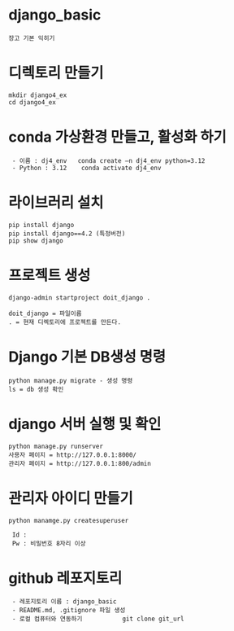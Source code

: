 # django_basic

 ```
 장고 기본 익히기
 ```
# 디렉토리 만들기
```
mkdir django4_ex
cd django4_ex
```

# conda 가상환경 만들고, 활성화 하기
```
 - 이름 : dj4_env   conda create –n dj4_env python=3.12
 - Python : 3.12    conda activate dj4_env
```

# 라이브러리 설치
```
pip install django
pip install django==4.2 (특정버전)
pip show django
```

# 프로젝트 생성
```
django-admin startproject doit_django .

doit_django = 파일이름
. = 현재 디렉토리에 프로젝트를 만든다.

```

# Django 기본 DB생성 명령
```
python manage.py migrate - 생성 명령
ls = db 생성 확인
```

# django 서버 실행 및 확인
```
python manage.py runserver
사용자 페이지 = http://127.0.0.1:8000/
관리자 페이지 = http://127.0.0.1:800/admin
```

# 관리자 아이디 만들기
```
python manamge.py createsuperuser

 Id : 
 Pw : 비밀번호 8자리 이상
```
# github 레포지토리
```
 - 레포지토리 이름 : django_basic    
 - README.md, .gitignore 파일 생성   
 - 로컬 컴퓨터와 연동하기           git clone git_url
```

